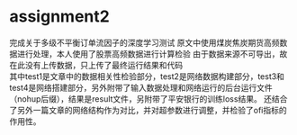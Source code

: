 # assignment2
完成关于多级不平衡订单流因子的深度学习测试
原文中使用煤炭焦炭期货高频数据进行处理，本人使用了股票高频数据进行计算检验
由于数据来源不可导出，故在此没有上传数据，只上传了最终运行结果和代码  
其中test1是文章中的数据相关性检验部分，test2是网络数据构建部分，test3和test4是网络搭建部分，另外附带了输入数据处理和网络运行的后台运行文件（nohup后缀），结果是result文件，另附带了平安银行的训练loss结果。
还结合了另外一篇文章的网络结构作为对比，并对超参数进行调整，并检验了ofi指标的作用性。
